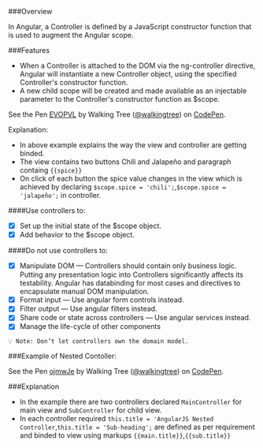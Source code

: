 ###Overview

In Angular, a Controller is defined by a JavaScript constructor function that is used to augment the Angular scope.

###Features
*	When a Controller is attached to the DOM via the ng-controller directive, Angular will instantiate a new Controller object, using the specified Controller's constructor function. 
* A new child scope will be created and made available as an injectable parameter to the Controller's constructor function as $scope.

<p data-height="268" data-theme-id="0" data-slug-hash="EVOPVL" data-default-tab="result" data-user="walkingtree" class='codepen'>See the Pen <a href='http://codepen.io/walkingtree/pen/EVOPVL/'>EVOPVL</a> by Walking Tree (<a href='http://codepen.io/walkingtree'>@walkingtree</a>) on <a href='http://codepen.io'>CodePen</a>.</p>
<script async src="//assets.codepen.io/assets/embed/ei.js"></script>

Explanation:
* In above example explains the way the view and controller are getting binded.
* The view contains two buttons Chili and Jalapeño and paragraph containg ```{{spice}}```
* On click of each button the spice value changes in the view which is achieved by declaring ```$scope.spice = 'chili';```,```$scope.spice = 'jalapeño';``` in controller.

####Use controllers to:
- [x]	Set up the initial state of the $scope object.
- [x]	Add behavior to the $scope object.

####Do not use controllers to:
- [x]	Manipulate DOM — Controllers should contain only business logic. Putting any presentation logic into Controllers significantly affects its testability. Angular has databinding  for most cases and directives  to encapsulate manual DOM manipulation.
- [x]	Format input — Use angular form controls instead.
- [x]	Filter output — Use angular filters instead.
- [x]	Share code or state across controllers — Use angular services instead.
- [x]	Manage the life-cycle of other components 

`💡 Note: Don’t let controllers own the domain model.`

###Example of Nested Contoller:

<p data-height="268" data-theme-id="0" data-slug-hash="ojmwJe" data-default-tab="result" data-user="walkingtree" class='codepen'>See the Pen <a href='http://codepen.io/walkingtree/pen/ojmwJe/'>ojmwJe</a> by Walking Tree (<a href='http://codepen.io/walkingtree'>@walkingtree</a>) on <a href='http://codepen.io'>CodePen</a>.</p>
<script async src="//assets.codepen.io/assets/embed/ei.js"></script>

###Explanation
* In the example there are two controllers declared ```MainController``` for main view and ```SubController``` for child view.
* In each controller required ```this.title = 'AngularJS Nested Controller```,```this.title = 'Sub-heading';``` are defined as per requirement and binded to view using markups ```{{main.title}}```,```{{sub.title}}```
